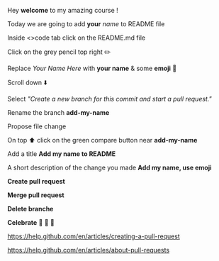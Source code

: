 Hey **welcome** to my amazing course !

Today we are going to add **your** _name_ to README file

Inside <>code tab click on the README.md file

Click on the grey pencil top right :pencil2:

Replace _Your Name Here_ with **your name** & some **emoji** :elephant:

Scroll down :arrow_down:

Select _"Create a new branch for this commit and start a pull request."_

Rename the branch **add-my-name**

Propose file change

On top :arrow_up: click on the green compare button near **add-my-name**

Add a title **Add my name to README**

A short description of the change you made **Add my name, use emoji**

__Create pull request__

__Merge pull request__

__Delete branche__


**Celebrate** :tada: :confetti_ball: :balloon:


https://help.github.com/en/articles/creating-a-pull-request

https://help.github.com/en/articles/about-pull-requests
